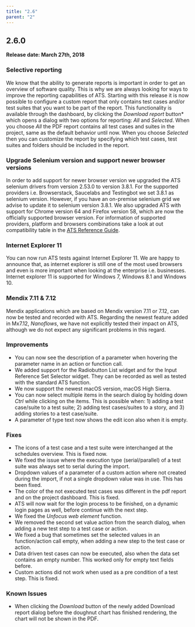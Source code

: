 ```yaml
---
title: "2.6"
parent: "2"
---
```


## 2.6.0

**Release date: March 27th, 2018**

### Selective reporting

We know that the ability to generate reports is important in order to get an overview of software quality. This is why we are always looking for ways to improve the reporting capabilities of ATS. Starting with this release it is now possible to configure a custom report that only contains test cases and/or test suites that you want to be part of the report. This functionality is available through the dashboard, by clicking the *Download report* button* which opens a dialog with two options for reporting: *All* and *Selected*. When you choose *All* the PDF report contains all test cases and suites in the project, same as the default behavior until now. When you choose *Selected* then you can customize the report by specifying which test cases, test suites and folders should be included in the report. 

### Upgrade Selenium version and support newer browser versions

In order to add support for newer browser version we upgraded the ATS selenium drivers from version 2.53.0 to version 3.8.1. For the supported providers i.e. Browserstack, Saucelabs and Testingbot we set 3.8.1 as selenium version. However, if you have an on-premise selenium grid we advise to update it to selenium version 3.8.1. We also upgraded ATS with support for Chrome version 64 and Firefox version 58, which are now the officially supported browser version. For information of supported providers, platform and browsers combinations take a look at out compatibility table in the [ATS Reference Guide](/ats/refguide/).

### Internet Explorer 11

You can now run ATS tests against Internet Explorer 11. We are happy to announce that, as internet explorer is still one of the most used browsers and even is more important when looking at the enterprise i.e. businesses. Internet explorer 11 is supported for Windows 7, Windows 8.1 and Windows 10.

### Mendix 7.11 & 7.12

Mendix applications which are based on Mendix version 7.11 or 7.12, can now be tested and recorded with ATS. Regarding the newest feature added in Mx7.12, _Nanoflows_, we have not explicitly tested their impact on ATS, although we do not expect any significant problems in this regard.

### Improvements

* You can now see the description of a parameter when hovering the parameter name in an action or function call.
* We added support for the Radiobutton List widget and for the Input Reference Set Selector widget. They can be recorded as well as tested with the standard ATS function.
* We now support the newest macOS version, macOS High Sierra.
* You can now select multiple items in the search dialog by holding down *Ctrl* while clicking on the items. This is possible when: 1) adding a test case/suite to a test suite; 2) adding test cases/suites to a story, and 3) adding stories to a test case/suite.
* A parameter of type text now shows the edit icon also when it is empty.


### Fixes

* The icons of a test case and a test suite were interchanged at the schedules overview. This is fixed now.
* We fixed the issue where the execution type (serial/parallel) of a test suite was always set to serial during the import.
* Dropdown values of a parameter of a custom action where not created during the import, if not a single dropdown value was in use. This has been fixed.
* The color of the not executed test cases was different in the pdf report and on the project dashboard. This is fixed.
* ATS will now wait for the login process to be finished, on a dynamic login pages as well, before continue with the next step.
* We fixed the *Unfocus web element* function.
* We removed the second set value action from the search dialog, when adding a new test step to a test case or action.
* We fixed a bug that sometimes set the selected values in an function/action call empty, when adding a new step to the test case or action.
* Data driven test cases can now be executed, also when the data set contains an empty number. This worked only for empty text fields before.
* Custom actions did not work when used as a pre condition of a test step. This is fixed.

### Known Issues

* When clicking the *Download* button of the newly added Download report dialog before the doughnut chart has finished rendering, the chart will not be shown in the PDF. 

